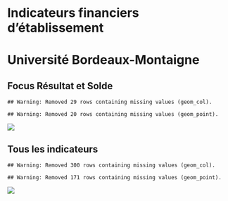 Indicateurs financiers d’établissement
================

# Université Bordeaux-Montaigne

## Focus Résultat et Solde

    ## Warning: Removed 29 rows containing missing values (geom_col).

    ## Warning: Removed 20 rows containing missing values (geom_point).

![](université_bordeaux_montaigne_files/figure-gfm/etab.focus-1.png)<!-- -->

## Tous les indicateurs

    ## Warning: Removed 300 rows containing missing values (geom_col).

    ## Warning: Removed 171 rows containing missing values (geom_point).

![](université_bordeaux_montaigne_files/figure-gfm/etab-1.png)<!-- -->
